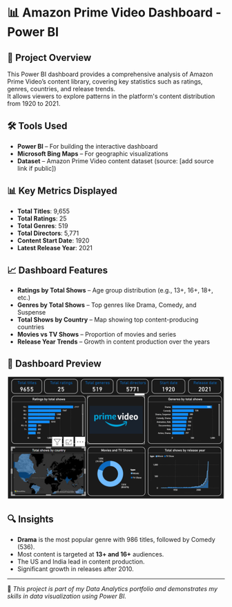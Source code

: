 # 📊 Amazon Prime Video Dashboard - Power BI

## 📌 Project Overview
This Power BI dashboard provides a comprehensive analysis of Amazon Prime Video’s content library, covering key statistics such as ratings, genres, countries, and release trends.  
It allows viewers to explore patterns in the platform's content distribution from 1920 to 2021.

## 🛠 Tools Used
- **Power BI** – For building the interactive dashboard
- **Microsoft Bing Maps** – For geographic visualizations
- **Dataset** – Amazon Prime Video content dataset (source: [add source link if public])

## 📊 Key Metrics Displayed
- **Total Titles**: 9,655
- **Total Ratings**: 25
- **Total Genres**: 519
- **Total Directors**: 5,771
- **Content Start Date**: 1920
- **Latest Release Year**: 2021

## 📈 Dashboard Features
- **Ratings by Total Shows** – Age group distribution (e.g., 13+, 16+, 18+, etc.)
- **Genres by Total Shows** – Top genres like Drama, Comedy, and Suspense
- **Total Shows by Country** – Map showing top content-producing countries
- **Movies vs TV Shows** – Proportion of movies and series
- **Release Year Trends** – Growth in content production over the years

## 📸 Dashboard Preview
![Dashboard Preview](amazon_prime_ss.PNG)

## 🔍 Insights
- **Drama** is the most popular genre with 986 titles, followed by Comedy (536).
- Most content is targeted at **13+ and 16+** audiences.
- The US and India lead in content production.
- Significant growth in releases after 2010.

---

📢 *This project is part of my Data Analytics portfolio and demonstrates my skills in data visualization using Power BI.*
